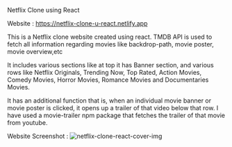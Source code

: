 Netflix Clone using React

Website : https://netflix-clone-u-react.netlify.app

This is a Netflix clone website created using react. TMDB API is used to fetch all information regarding movies like backdrop-path, movie poster, movie overview,etc

It includes various sections like at top it has Banner section, and various rows like Netflix Originals, Trending Now, Top Rated, Action Movies, Comedy Movies, Horror Movies, Romance Movies and Documentaries Movies.

It has an additional function that is, when an individual movie banner or movie poster is clicked, it opens up a trailer of that video below that row. I have used a movie-trailer npm package that fetches the trailer of that movie from youtube.

Website Screenshot :
![netflix-clone-react-cover-img](https://user-images.githubusercontent.com/72599445/154547669-739fdf99-9875-448e-95f6-8cb091542b6e.png)
